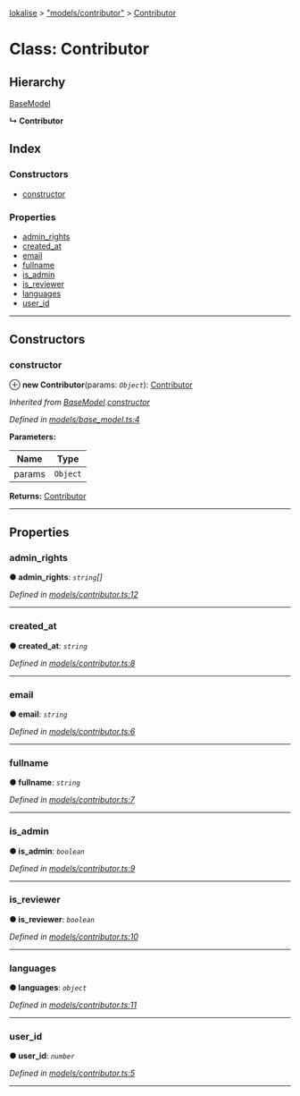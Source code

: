 [lokalise](../README.md) > ["models/contributor"](../modules/_models_contributor_.md) > [Contributor](../classes/_models_contributor_.contributor.md)

# Class: Contributor

## Hierarchy

 [BaseModel](_models_base_model_.basemodel.md)

**↳ Contributor**

## Index

### Constructors

* [constructor](_models_contributor_.contributor.md#constructor)

### Properties

* [admin_rights](_models_contributor_.contributor.md#admin_rights)
* [created_at](_models_contributor_.contributor.md#created_at)
* [email](_models_contributor_.contributor.md#email)
* [fullname](_models_contributor_.contributor.md#fullname)
* [is_admin](_models_contributor_.contributor.md#is_admin)
* [is_reviewer](_models_contributor_.contributor.md#is_reviewer)
* [languages](_models_contributor_.contributor.md#languages)
* [user_id](_models_contributor_.contributor.md#user_id)

---

## Constructors

<a id="constructor"></a>

###  constructor

⊕ **new Contributor**(params: *`Object`*): [Contributor](_models_contributor_.contributor.md)

*Inherited from [BaseModel](_models_base_model_.basemodel.md).[constructor](_models_base_model_.basemodel.md#constructor)*

*Defined in [models/base_model.ts:4](https://github.com/lokalise/node-lokalise-api/blob/13b70eb/src/models/base_model.ts#L4)*

**Parameters:**

| Name | Type |
| ------ | ------ |
| params | `Object` |

**Returns:** [Contributor](_models_contributor_.contributor.md)

___

## Properties

<a id="admin_rights"></a>

###  admin_rights

**● admin_rights**: *`string`[]*

*Defined in [models/contributor.ts:12](https://github.com/lokalise/node-lokalise-api/blob/13b70eb/src/models/contributor.ts#L12)*

___
<a id="created_at"></a>

###  created_at

**● created_at**: *`string`*

*Defined in [models/contributor.ts:8](https://github.com/lokalise/node-lokalise-api/blob/13b70eb/src/models/contributor.ts#L8)*

___
<a id="email"></a>

###  email

**● email**: *`string`*

*Defined in [models/contributor.ts:6](https://github.com/lokalise/node-lokalise-api/blob/13b70eb/src/models/contributor.ts#L6)*

___
<a id="fullname"></a>

###  fullname

**● fullname**: *`string`*

*Defined in [models/contributor.ts:7](https://github.com/lokalise/node-lokalise-api/blob/13b70eb/src/models/contributor.ts#L7)*

___
<a id="is_admin"></a>

###  is_admin

**● is_admin**: *`boolean`*

*Defined in [models/contributor.ts:9](https://github.com/lokalise/node-lokalise-api/blob/13b70eb/src/models/contributor.ts#L9)*

___
<a id="is_reviewer"></a>

###  is_reviewer

**● is_reviewer**: *`boolean`*

*Defined in [models/contributor.ts:10](https://github.com/lokalise/node-lokalise-api/blob/13b70eb/src/models/contributor.ts#L10)*

___
<a id="languages"></a>

###  languages

**● languages**: *`object`*

*Defined in [models/contributor.ts:11](https://github.com/lokalise/node-lokalise-api/blob/13b70eb/src/models/contributor.ts#L11)*

___
<a id="user_id"></a>

###  user_id

**● user_id**: *`number`*

*Defined in [models/contributor.ts:5](https://github.com/lokalise/node-lokalise-api/blob/13b70eb/src/models/contributor.ts#L5)*

___

